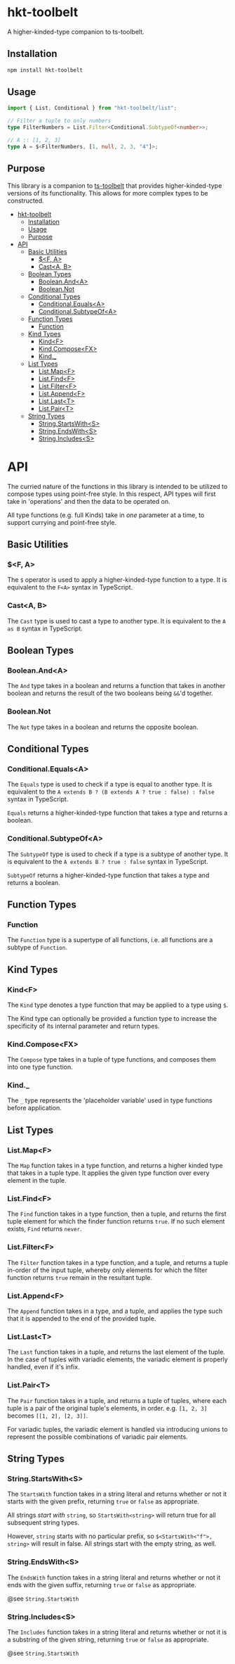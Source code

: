 # hkt-toolbelt

A higher-kinded-type companion to ts-toolbelt.

## Installation

```bash
npm install hkt-toolbelt
```

## Usage

```ts
import { List, Conditional } from "hkt-toolbelt/list";

// Filter a tuple to only numbers
type FilterNumbers = List.Filter<Conditional.SubtypeOf<number>>;

// A :: [1, 2, 3]
type A = $<FilterNumbers, [1, null, 2, 3, "4"]>;
```

## Purpose

This library is a companion to [ts-toolbelt]() that provides higher-kinded-type versions of its functionality. This allows for more complex types to be constructed.

- [hkt-toolbelt](#hkt-toolbelt)
  - [Installation](#installation)
  - [Usage](#usage)
  - [Purpose](#purpose)
- [API](#api)
  - [Basic Utilities](#basic-utilities)
    - [$<F, A>](#f-a)
    - [Cast<A, B>](#casta-b)
  - [Boolean Types](#boolean-types)
    - [Boolean.And\<A>](#booleananda)
    - [Boolean.Not](#booleannot)
  - [Conditional Types](#conditional-types)
    - [Conditional.Equals\<A>](#conditionalequalsa)
    - [Conditional.SubtypeOf\<A>](#conditionalsubtypeofa)
  - [Function Types](#function-types)
    - [Function](#function)
  - [Kind Types](#kind-types)
    - [Kind\<F>](#kindf)
    - [Kind.Compose\<FX>](#kindcomposefx)
    - [Kind.\_](#kind_)
  - [List Types](#list-types)
    - [List.Map\<F>](#listmapf)
    - [List.Find\<F>](#listfindf)
    - [List.Filter\<F>](#listfilterf)
    - [List.Append\<F>](#listappendf)
    - [List.Last\<T>](#listlastt)
    - [List.Pair\<T>](#listpairt)
  - [String Types](#string-types)
    - [String.StartsWith\<S>](#stringstartswiths)
    - [String.EndsWith\<S>](#stringendswiths)
    - [String.Includes\<S>](#stringincludess)

# API

The curried nature of the functions in this library is intended to be utilized to compose types using point-free style. In this respect, API types will first take in 'operations' and then the data to be operated on.

All type functions (e.g. full Kinds) take in _one_ parameter at a time, to support currying and point-free style.

## Basic Utilities

### $<F, A>

The `$` operator is used to apply a higher-kinded-type function to a type. It is equivalent to the `F<A>` syntax in TypeScript.

### Cast<A, B>

The `Cast` type is used to cast a type to another type. It is equivalent to the `A as B` syntax in TypeScript.

## Boolean Types

### Boolean.And\<A>

The `And` type takes in a boolean and returns a function that takes in another boolean and returns the result of the two booleans being `&&`'d together.

### Boolean.Not

The `Not` type takes in a boolean and returns the opposite boolean.

## Conditional Types

### Conditional.Equals\<A>

The `Equals` type is used to check if a type is equal to another type. It is equivalent to the `A extends B ? (B extends A ? true : false) : false` syntax in TypeScript.

`Equals` returns a higher-kinded-type function that takes a type and returns a boolean.

### Conditional.SubtypeOf\<A>

The `SubtypeOf` type is used to check if a type is a subtype of another type. It is equivalent to the `A extends B ? true : false` syntax in TypeScript.

`SubtypeOf` returns a higher-kinded-type function that takes a type and returns a boolean.

## Function Types

### Function

The `Function` type is a supertype of all functions, i.e. all functions are a subtype of `Function`.

## Kind Types

### Kind\<F>

The `Kind` type denotes a type function that may be applied to a type using `$`.

The Kind type can optionally be provided a function type to increase the specificity of its internal parameter and return types.

### Kind.Compose\<FX>

The `Compose` type takes in a tuple of type functions, and composes them into one type function.

### Kind.\_

The `_` type represents the 'placeholder variable' used in type functions before application.

## List Types

### List.Map\<F>

The `Map` function takes in a type function, and returns a higher kinded type that takes in a tuple type. It applies the given type function over every element in the tuple.

### List.Find\<F>

The `Find` function takes in a type function, then a tuple, and returns the first tuple element for which the finder function returns `true`. If no such element exists, `Find` returns `never`.

### List.Filter\<F>

The `Filter` function takes in a type function, and a tuple, and returns a tuple in-order of the input tuple, whereby only elements for which the filter function returns `true` remain in the resultant tuple.

### List.Append\<F>

The `Append` function takes in a type, and a tuple, and applies the type such that it is appended to the end of the provided tuple.

### List.Last\<T>

The `Last` function takes in a tuple, and returns the last element of the tuple. In the case of tuples with variadic elements, the variadic element is properly handled, even if it's infix.

### List.Pair\<T>

The `Pair` function takes in a tuple, and returns a tuple of tuples, where each tuple is a pair of the original tuple's elements, in order. e.g. `[1, 2, 3]` becomes `[[1, 2], [2, 3]]`.

For variadic tuples, the variadic element is handled via introducing unions to represent the possible combinations of variadic pair elements.

## String Types

### String.StartsWith\<S>

The `StartsWith` function takes in a string literal and returns whether or not it starts with the given prefix, returning `true` or `false` as appropriate.

All strings _start with_ `string`, so `StartsWith<string>` will return true for all subsequent string types.

However, `string` starts with no particular prefix, so `$<StartsWith<"f">, string>` will result in false. All strings start with the empty string, as well.

### String.EndsWith\<S>

The `EndsWith` function takes in a string literal and returns whether or not it ends with the given suffix, returning `true` or `false` as appropriate.

@see `String.StartsWith`

### String.Includes\<S>

The `Includes` function takes in a string literal and returns whether or not it is a substring of the given string, returning `true` or `false` as appropriate.

@see `String.StartsWith`
